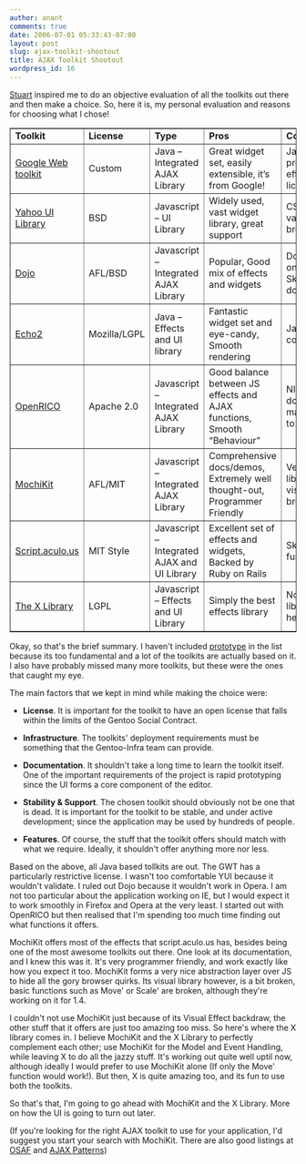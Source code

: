 ```yaml
---
author: anant
comments: true
date: 2006-07-01 05:33:43-07:00
layout: post
slug: ajax-toolkit-shootout
title: AJAX Toolkit Shootout
wordpress_id: 16
---
```


[Stuart](http://www.stuartherbert.com/) inspired me to do an objective
evaluation of all the toolkits out there and then make a choice. So, here it
is, my personal evaluation and reasons for choosing what I chose!

<table border="1" width="100%">
<tbody>
  <tr>
    <td><strong>Toolkit</strong></td>
    <td><strong>License</strong></td>
    <td><strong>Type</strong></td>
    <td><strong>Pros</strong></td>
    <td><strong>Cons</strong></td>
  </tr>
  <tr>
    <td><a href="http://code.google.com/webtoolkit/">Google Web toolkit</a></td>
    <td>Custom</td>
    <td>Java &#8211; Integrated AJAX Library</td>
    <td>Great widget set, easily extensible, it&#8217;s from Google!</td>
    <td>Java based, no pretty visual effects, Bad license</td>
  </tr>
  <tr>
    <td><a href="http://developer.yahoo.com/yui/">Yahoo UI Library</a></td>
    <td>BSD</td>
    <td>Javascript &#8211; UI Library</td>
    <td>Widely used, vast widget library, great support</td>
    <td>CSS does not validate, Some browser quirks</td>
  </tr>
  <tr>
    <td><a href="http://www.dojotoolkit.org/">Dojo</a></td>
    <td>AFL/BSD</td>
    <td>Javascript &#8211; Integrated AJAX Library</td>
    <td>Popular, Good mix of effects and widgets</td>
    <td>Doesn&#8217;t work on Opera, Skimpy documentation</td>
  </tr>
  <tr>
    <td><a href="http://www.nextapp.com/platform/echo2/echo/">Echo2</a></td>
    <td>Mozilla/LGPL</td>
    <td>Java &#8211; Effects and UI library</td>
    <td>Fantastic widget set and eye-candy, Smooth rendering</td>
    <td>Java based, No control on JS</td>
  </tr>
  <tr>
    <td><a href="http://www.openrico.org/">OpenRICO</a></td>
    <td>Apache 2.0</td>
    <td>Javascript &#8211; Integrated AJAX Library</td>
    <td>Good balance between JS effects and AJAX functions, Smooth &#8220;Behaviour&#8221;</td>
    <td>NIL documentation, making it hard to learn</td>
  </tr>
  <tr>
    <td><a href="http://www.mochikit.com/">MochiKit</a></td>
    <td>AFL/MIT</td>
    <td>Javascript &#8211; Integrated AJAX Library</td>
    <td>Comprehensive docs/demos, Extremely well thought-out, Programmer Friendly</td>
    <td>Very Basic library, Some visual effects broken</td>
  </tr>
  <tr>
    <td><a href="http://script.aculo.us/">Script.aculo.us</a></td>
    <td>MIT Style</td>
    <td>Javascript &#8211; Integrated AJAX and UI Library</td>
    <td>Excellent set of effects and widgets, Backed by Ruby on Rails</td>
    <td>Skimpy AJAX function set</td>
  </tr>
  <tr>
    <td><a href="http://www.cross-browser.com/toys/">The X Library</a></td>
    <td>LGPL</td>
    <td>Javascript &#8211; Effects and UI Library</td>
    <td>Simply the best effects library</td>
    <td>Not a great UI library, Slightly heavy in size</td>
  </tr>
</tbody>
</table>

Okay, so that's the brief summary. I haven't included
[prototype](http://prototype.conio.net/) in the list because its too
fundamental and a lot of the toolkits are actually based on it. I also have
probably missed many more toolkits, but these were the ones that caught my
eye.

The main factors that we kept in mind while making the choice were:

* **License**. It is important for the toolkit to have an open license that
falls within the limits of the Gentoo Social Contract.

* **Infrastructure**. The toolkits' deployment requirements must be
something that the Gentoo-Infra team can provide.

* **Documentation**. It shouldn't take a long time to learn the toolkit
itself. One of the important requirements of the project is rapid prototyping
since the UI forms a core component of the editor.

* **Stability & Support**. The chosen toolkit should obviously not be one
that is dead. It is important for the toolkit to be stable, and under active
development; since the application may be used by hundreds of people.

* **Features**. Of course, the stuff that the toolkit offers should match
with what we require. Ideally, it shouldn't offer anything more nor less.

Based on the above, all Java based tollkits are out. The GWT has a
particularly restrictive license. I wasn't too comfortable YUI because it
wouldn't validate. I ruled out Dojo because it wouldn't work in Opera. I am
not too particular about the application working on IE, but I would expect it
to work smoothly in Firefox and Opera at the very least. I started out with
OpenRICO but then realised that I'm spending too much time finding out what
functions it offers.

MochiKit offers most of the effects that script.aculo.us has, besides being
one of the most awesome toolkits out there. One look at its documentation,
and I knew this was it. It's very programmer friendly, and work exactly like
how you expect it too. MochiKit forms a very nice abstraction layer over JS
to hide all the gory browser quirks. Its visual library however, is a bit
broken, basic functions such as Move' or Scale' are broken, although they're
working on it for 1.4.

I couldn't not use MochiKit just because of its Visual Effect backdraw, the
other stuff that it offers are just too amazing too miss. So here's where the
X library comes in. I believe MochiKit and the X Library to perfectly
complement each other; use MochiKit for the Model and Event Handling, while
leaving X to do all the jazzy stuff. It's working out quite well uptil now,
although ideally I would prefer to use MochiKit alone (If only the Move'
function would work!). But then, X is quite amazing too, and its fun to use
both the toolkits.

So that's that, I'm going to go ahead with MochiKit and the X Library. More
on how the UI is going to turn out later.

(If you're looking for the right AJAX toolkit to use for your application,
I'd suggest you start your search with MochiKit. There are also good listings
at [OSAF](http://wiki.osafoundation.org/bin/view/Projects/AjaxLibraries) and
[AJAX Patterns](http://ajaxpatterns.org/Frameworks))
